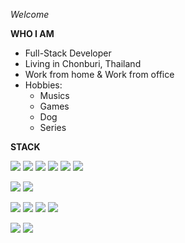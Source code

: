 *Welcome*

**WHO I AM**

- Full-Stack Developer
- Living in Chonburi, Thailand
- Work from home & Work from office
- Hobbies:
  - Musics
  - Games
  - Dog
  - Series

**STACK**

<a href="#"><img src="https://img.shields.io/badge/typescript%20-007ACC.svg?&style=for-the-badge&logo=typescript&logoColor=white"/></a>
<a href="#"><img src="https://img.shields.io/badge/javascript-222222.svg?&style=for-the-badge&logo=javascript&logoColor=F7DF1E"/></a>
<a href="#"><img src="https://img.shields.io/badge/node-222222.svg?&style=for-the-badge&logo=node&logoColor=339933"/></a>
<a href="#"><img src="https://img.shields.io/badge/html-E34F26.svg?&style=for-the-badge&logo=html5&logoColor=ffffff"/></a>
<a href="#"><img src="https://img.shields.io/badge/python-376B9A.svg?&style=for-the-badge&logo=python&logoColor=ffffff"/></a>
<a href="#"><img src="https://img.shields.io/badge/django-092C1E.svg?&style=for-the-badge&logo=django&logoColor=ffffff"/></a>

<a href="#"><img src="https://img.shields.io/badge/react-61DAFB.svg?&style=for-the-badge&logo=react&logoColor=ffffff" /></a>
<a href="#"><img src="https://img.shields.io/badge/express-000000.svg?&style=for-the-badge&logo=express&logoColor=ffffff" /></a>

<a href="#"><img src="https://img.shields.io/badge/postgresql-4169E1.svg?&style=for-the-badge&logo=postgresql&logoColor=ffffff"/></a>
<a href="#"><img src="https://img.shields.io/badge/mysql-4479A1.svg?&style=for-the-badge&logo=mysql&logoColor=ffffff"/></a>
<a href="#"><img src="https://img.shields.io/badge/mongo-47A248.svg?&style=for-the-badge&logo=mongodb&logoColor=ffffff"/></a>
<a href="#"><img src="https://img.shields.io/badge/dynamodb-4053D6.svg?&style=for-the-badge&logo=amazon-dynamodb&logoColor=ffffff"/></a>

<a href="#"><img src="https://img.shields.io/badge/aws lambda-FF9900.svg?&style=for-the-badge&logo=aws-lambda&logoColor=ffffff"/></a>
<a href="#"><img src="https://img.shields.io/badge/aws amplify-FF9900.svg?&style=for-the-badge&logo=aws-amplify&logoColor=ffffff"/></a>



